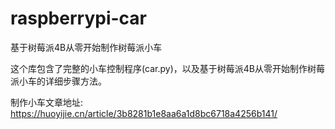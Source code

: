 # raspberrypi-car
基于树莓派4B从零开始制作树莓派小车

这个库包含了完整的小车控制程序(car.py)，以及基于树莓派4B从零开始制作树莓派小车的详细步骤方法。

制作小车文章地址: https://huoyijie.cn/article/3b8281b1e8aa6a1d8bc6718a4256b141/

